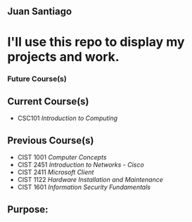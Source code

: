 ## Juan Santiago

# I'll use this repo to display my projects and work.

### Future Course(s)

## Current Course(s)

- CSC101 *Introduction to Computing*

## Previous Course(s)
- CIST 1001 *Computer Concepts*
- CIST 2451 *Introduction to Networks - Cisco*
- CIST 2411 *Microsoft Client*
- CIST 1122 *Hardware Installation and Maintenance*
- CIST 1601 *Information Security Fundamentals*

## Purpose:

